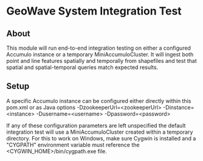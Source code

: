 # GeoWave System Integration Test

## About

This module will run end-to-end integration testing on either a configured Accumulo instance or a temporary MiniAccumuloCluster.  It will ingest both point and line features spatially and temporally from shapefiles and test that spatial and spatial-temporal queries match expected results.

## Setup
A specific Accumulo instance can be configured either directly within this pom.xml or as Java options -DzookeeperUrl=&lt;zookeeperUrl&gt; -Dinstance=&lt;instance&gt; -Dusername=&lt;username&gt; -Dpassword=&lt;password&gt;

If any of these configuration parameters are left unspecified the default integration test will use a MiniAccumuloCluster created within a temporary directory.  For this to work on Windows, make sure Cygwin is installed and a "CYGPATH" environment variable must reference the <CYGWIN_HOME>/bin/cygpath.exe file.  

